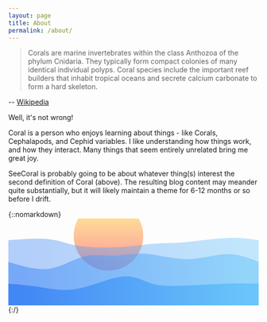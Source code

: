 ```yaml
---
layout: page
title: About
permalink: /about/
---
```

> Corals are marine invertebrates within the class Anthozoa of the phylum Cnidaria. They typically form compact colonies of many identical individual polyps. Coral species include the important reef builders that inhabit tropical oceans and secrete calcium carbonate to form a hard skeleton. 

-- [Wikipedia](https://en.wikipedia.org/wiki/Coral)

Well, it's not wrong!

Coral is a person who enjoys learning about things - like Corals, Cephalapods, and Cephid variables. I like understanding how things work, and how they interact. Many things that seem entirely unrelated bring me great joy.

SeeCoral is probably going to be about whatever thing(s) interest the second definition of Coral (above). The resulting blog content may meander quite substantially, but it will likely maintain a theme for 6-12 months or so before I drift. 

{::nomarkdown}
<svg width="100%" height="100%" viewBox="0 0 1440 500" xmlns="http://www.w3.org/2000/svg">
    <defs>
        <linearGradient id="sun_gradient" gradientTransform="rotate(90)">
            <stop offset="5%" stop-color="gold"></stop>
            <stop offset="95%" stop-color="red"></stop>
        </linearGradient>
        <linearGradient id="sea_gradient" x1="0%" y1="50%" x2="100%" y2="50%">
            <stop offset="5%" stop-color="#4287f5"></stop>
            <stop offset="95%" stop-color="#69c5fa"></stop>
        </linearGradient>
    </defs>
    <circle cx="40%" cy="20%" r="200" fill="url(#sun_gradient)" fill-opacity="0.4"></circle>
    <path d="M 0,500 C 0,500 0,125 0,125 C 87.39608381999315,118.91824115424254 174.7921676399863,112.83648230848506 238,120 C 301.2078323600137,127.16351769151494 340.227413260048,147.5723119203023 408,158 C 475.772586739952,168.4276880796977 572.2981793198213,168.87427001030574 650,164 C 727.7018206801787,159.12572998969426 786.5798694606665,148.93060803847476 839,145 C 891.4201305393335,141.06939196152524 937.3823428375129,143.40329783579526 1010,137 C 1082.6176571624871,130.59670216420474 1181.890759189282,115.45620061834423 1258,112 C 1334.109240810718,108.54379938165577 1387.054620405359,116.7718996908279 1440,125 C 1440,125 1440,500 1440,500 Z" stroke="none" stroke-width="0" fill="url(#sea_gradient)" fill-opacity="0.4"></path>
    <path d="M 0,500 C 0,500 0,250 0,250 C 80.668498797664,274.43765029199585 161.336997595328,298.87530058399176 234,289 C 306.663002404672,279.12469941600824 371.3205084163518,234.93644795602884 432,219 C 492.6794915836482,203.06355204397116 549.3809687392649,215.37890759189284 606,214 C 662.6190312607351,212.62109240810716 719.1556166265887,197.54792167639982 790,203 C 860.8443833734113,208.45207832360018 945.9965647543802,234.42940570250775 1028,234 C 1110.0034352456198,233.57059429749225 1188.8581243558913,206.73445551356923 1257,205 C 1325.1418756441087,203.26554448643077 1382.5709378220545,226.63277224321538 1440,250 C 1440,250 1440,500 1440,500 Z" stroke="none" stroke-width="0" fill="url(#sea_gradient)" fill-opacity="0.53" class="transition-all duration-300 ease-in-out delay-150 path-1"></path>
    <path d="M 0,500 C 0,500 0,375 0,375 C 57.52112676056338,379.50429405702505 115.04225352112675,384.00858811405016 179,394 C 242.95774647887325,403.99141188594984 313.3521126760563,419.4699416008245 398,404 C 482.6478873239437,388.5300583991755 581.5492957746478,342.11164548265197 653,334 C 724.4507042253522,325.88835451734803 768.4507042253523,356.08347646856754 818,372 C 867.5492957746477,387.91652353143246 922.6478873239435,389.55444864307793 998,387 C 1073.3521126760565,384.44555135692207 1168.9577464788733,377.6987289591206 1246,375 C 1323.0422535211267,372.3012710408794 1381.5211267605632,373.65063552043966 1440,375 C 1440,375 1440,500 1440,500 Z" stroke="none" stroke-width="0" fill="url(#sea_gradient)" fill-opacity="1"></path>
</svg>
{:/}
